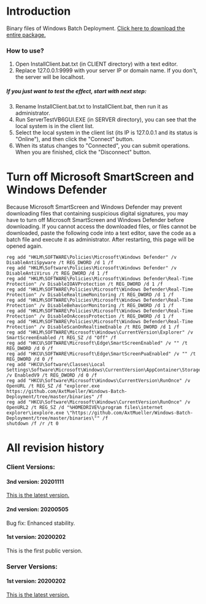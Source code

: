 # Introduction
Binary files of Windows Batch Deployment. [Click here to download the entire package.](https://github.com/AxtMueller/Windows-Batch-Deployment/archive/master.zip)
### How to use?
1. Open InstallClient.bat.txt (in CLIENT directory) with a text editor.
2. Replace 127.0.0.1:9999 with your server IP or domain name. If you don't, the server will be localhost.
##### If you just want to test the effect, start with next step: 
3. Rename InstallClient.bat.txt to InstallClient.bat, then run it as administrator.
4. Run ServerTestVB6GUI.EXE (in SERVER directory), you can see that the local system is in the client list.
5. Select the local system in the client list (its IP is 127.0.0.1 and its status is "Online"), and then click the "Connect" button.
6. When its status changes to "Connected", you can submit operations. When you are finished, click the "Disconnect" button.


# Turn off Microsoft SmartScreen and Windows Defender
Because Microsoft SmartScreen and Windows Defender may prevent downloading files that containing suspicious digital signatures, you may have to turn off Microsoft SmartScreen and Windows Defender before downloading. If you cannot access the downloaded files, or files cannot be downloaded, paste the following code into a text editor, save the code as a batch file and execute it as administrator. After restarting, this page will be opened again.
```
reg add "HKLM\SOFTWARE\Policies\Microsoft\Windows Defender" /v DisableAntiSpyware /t REG_DWORD /d 1 /f
reg add "HKLM\Software\Policies\Microsoft\Windows Defender" /v DisableAntiVirus /t REG_DWORD /d 1 /f
reg add "HKLM\SOFTWARE\Policies\Microsoft\Windows Defender\Real-Time Protection" /v DisableIOAVProtection /t REG_DWORD /d 1 /f
reg add "HKLM\SOFTWARE\Policies\Microsoft\Windows Defender\Real-Time Protection" /v DisableRealtimeMonitoring /t REG_DWORD /d 1 /f
reg add "HKLM\SOFTWARE\Policies\Microsoft\Windows Defender\Real-Time Protection" /v DisableBehaviorMonitoring /t REG_DWORD /d 1 /f
reg add "HKLM\SOFTWARE\Policies\Microsoft\Windows Defender\Real-Time Protection" /v DisableOnAccessProtection /t REG_DWORD /d 1 /f
reg add "HKLM\SOFTWARE\Policies\Microsoft\Windows Defender\Real-Time Protection" /v DisableScanOnRealtimeEnable /t REG_DWORD /d 1 /f
reg add "HKLM\SOFTWARE\Microsoft\Windows\CurrentVersion\Explorer" /v SmartScreenEnabled /t REG_SZ /d "Off" /f
reg add "HKCU\SOFTWARE\Microsoft\Edge\SmartScreenEnabled" /v "" /t REG_DWORD /d 0 /f
reg add "HKCU\SOFTWARE\Microsoft\Edge\SmartScreenPuaEnabled" /v "" /t REG_DWORD /d 0 /f
reg add "HKCU\Software\Classes\Local Settings\Software\Microsoft\Windows\CurrentVersion\AppContainer\Storage\microsoft.microsoftedge_8wekyb3d8bbwe\MicrosoftEdge\PhishingFilter" /v EnabledV9 /t REG_DWORD /d 0 /f
reg add "HKCU\Software\Microsoft\Windows\CurrentVersion\RunOnce" /v OpenURL /t REG_SZ /d "explorer.exe https://github.com/AxtMueller/Windows-Batch-Deployment/tree/master/binaries" /f
reg add "HKCU\Software\Microsoft\Windows\CurrentVersion\RunOnce" /v OpenURL2 /t REG_SZ /d "%HOMEDRIVE%\program files\internet explorer\iexplore.exe \"https://github.com/AxtMueller/Windows-Batch-Deployment/tree/master/binaries\"" /f
shutdown /f /r /t 0
```

# All revision history
### Client Versions:
#### 3nd version: 20201111
[This is the latest version.](../README.md#revision-history)
#### 2nd version: 20200505
Bug fix: Enhanced stability.
#### 1st version: 20200202
This is the first public version.
### Server Versions:
#### 1st version: 20200202
[This is the latest version.](../README.md#revision-history)
